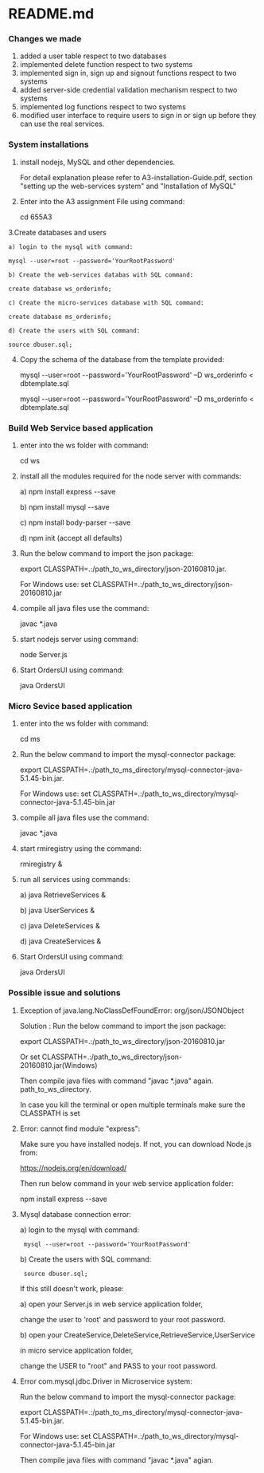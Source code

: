 # README.md

### Changes we made
1. added a user table respect to two databases
2. implemented delete function respect to two systems
3. implemented sign in, sign up and signout functions respect to two systems
4. added server-side credential validation mechanism respect to two systems
5. implemented log functions respect to two systems
6. modified user interface to require users to sign in or sign up before they can use the real services.

### System installations
1. install nodejs, MySQL and other dependencies.

    For detail explanation please refer to A3-installation-Guide.pdf,
    section "setting up the web-services system" and
    "Installation of MySQL"

2. Enter into the A3 assignment File using command:

    cd 655A3

3.Create databases and users

    a) login to the mysql with command:

    mysql --user=root --password='YourRootPassword'

    b) Create the web-services databas with SQL command:

    create database ws_orderinfo;

    c) Create the micro-services database with SQL command:

    create database ms_orderinfo;

    d) Create the users with SQL command:

    source dbuser.sql;

4. Copy the schema of the database from the template provided:

    mysql --user=root --password='YourRootPassword' –D ws_orderinfo <
    dbtemplate.sql

    mysql --user=root --password='YourRootPassword' –D ms_orderinfo <
    dbtemplate.sql


### Build Web Service based application
1. enter into the ws folder with command:

    cd ws

2. install all the modules required for the node server with commands:

    a) npm install express --save

    b) npm install mysql --save

    c) npm install body-parser --save

    d) npm init (accept all defaults)

3. Run the below command to import the json package:

    export CLASSPATH=.:/path_to_ws_directory/json-20160810.jar.

    For Windows use: set CLASSPATH=.:/path_to_ws_directory/json-20160810.jar

4. compile all java files use the command:

    javac *.java

5. start nodejs server using command:

    node Server.js

6. Start OrdersUI using command:

    java OrdersUI

### Micro Sevice based application

1. enter into the ws folder with command:

    cd ms

2. Run the below command to import the mysql-connector package:

    export CLASSPATH=.:/path_to_ms_directory/mysql-connector-java-5.1.45-bin.jar.

    For Windows use: set CLASSPATH=.:/path_to_ws_directory/mysql-connector-java-5.1.45-bin.jar

3. compile all java files use the command:

    javac *.java

4. start rmiregistry using the command:

    rmiregistry &

5. run all services using commands:

    a) java RetrieveServices &

    b) java UserServices &

    c) java DeleteServices &

    d) java CreateServices &

5. Start OrdersUI using command:

    java OrdersUI

### Possible issue and solutions

1. Exception of java.lang.NoClassDefFoundError: org/json/JSONObject

     Solution : Run the below command to import the json package:

     export CLASSPATH=.:/path_to_ws_directory/json-20160810.jar

     Or set CLASSPATH=.:/path_to_ws_directory/json-20160810.jar(Windows)

     Then compile java files with command "javac *.java" again. path_to_ws_directory.

     In case you kill the terminal or open multiple terminals make sure the CLASSPATH is set

2. Error: cannot find module "express":

    Make sure you have installed nodejs. If not, you can download Node.js from:

    https://nodejs.org/en/download/

    Then run below command in your web service application folder:

    npm install express --save

3. Mysql database connection error:

    a) login to the mysql with command:

        mysql --user=root --password='YourRootPassword'

    b) Create the users with SQL command:

        source dbuser.sql;

    If this still doesn't work, please:

    a) open your Server.js in web service application folder,

    change the user to 'root' and password to your root password.

    b) open your CreateService,DeleteService,RetrieveService,UserService

    in micro service application folder,

    change the USER to "root" and PASS to your root password.

4. Error com.mysql.jdbc.Driver in Microservice system:

    Run the below command to import the mysql-connector package:

    export CLASSPATH=.:/path_to_ms_directory/mysql-connector-java-5.1.45-bin.jar.

    For Windows use: set CLASSPATH=.:/path_to_ws_directory/mysql-connector-java-5.1.45-bin.jar

    Then compile java files with command "javac *.java" agian.


